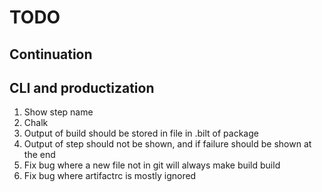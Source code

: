 # TODO

## Continuation

## CLI and productization

1. Show step name
1. Chalk
1. Output of build should be stored in file in .bilt of package
1. Output of step should not be shown, and if failure should be shown at the end
1. Fix bug where a new file not in git will always make build build
1. Fix bug where artifactrc is mostly ignored
